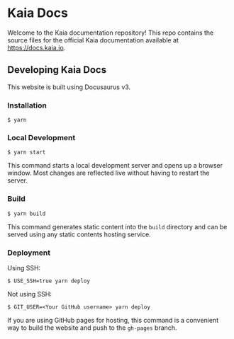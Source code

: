 # Kaia Docs

Welcome to the Kaia documentation repository! This repo contains the source files for the official Kaia documentation available at https://docs.kaia.io.

<!---
## Contributing

We welcome contributions to help us improve and expand the Kaia documentation. There are a few ways you can contribute:

### Contributing to Documentation

If you find issues in the docs or have suggestions for improvements, please open an issue or submit a pull request. See our [Contributing Guide](https://github.com/klaytn/klaytn-docs/blob/main/CONTRIBUTING.md) for more details on the contribution workflow.

Before submitting PRs, make sure to:

- Create an issue with an appropriate [label](https://github.com/klaytn/klaytn-docs/blob/main/CONTRIBUTING.md#usage-of-labels).
- Provide a clear and detailed description of the changes.
- Reference any related issues or pull requests.
- Ensure your changes render correctly and pass all tests.

### Contributing Translations

Kaia docs is available in the following languages:

- English
- 한국어
- Tiếng Việt

If you are fluent in a language other than English and want to contribute translations or improve the localized documentation, see the [Internationalization](https://docs.klaytn.foundation/docs/misc/internationalization/) page for details on how to contribute translations via Crowdin.

Some key points:

- Create an issue with the `content-translation` label.
- Join the translator team on the [Kaia-Docs Crowdin project](https://crowdin.com/project/klaytn-docs).
- Select the language you want to contribute to.
- Choose the files to translate or vote on translations.
- Ensure your word choices conform to the Kaia Terminologies.
- Be respectful and follow the translation Code of Conduct.

Translation suggestions will be reviewed by the maintainers and made available on the localized doc sites when approved and merged.

-->
## Developing Kaia Docs

This website is built using Docusaurus v3.

### Installation

```
$ yarn
```

### Local Development

```
$ yarn start
```

This command starts a local development server and opens up a browser window. Most changes are reflected live without having to restart the server.

### Build

```
$ yarn build
```

This command generates static content into the `build` directory and can be served using any static contents hosting service.

### Deployment

Using SSH:

```
$ USE_SSH=true yarn deploy
```

Not using SSH:

```
$ GIT_USER=<Your GitHub username> yarn deploy
```

If you are using GitHub pages for hosting, this command is a convenient way to build the website and push to the `gh-pages` branch.